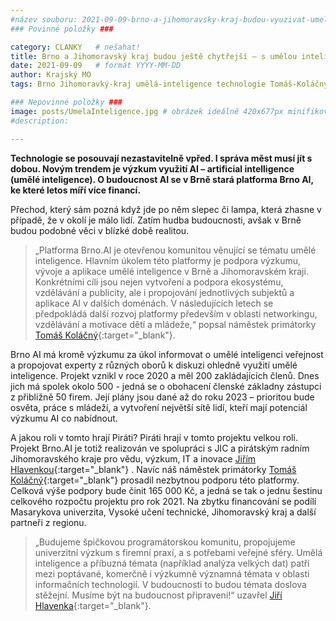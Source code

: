 ```yaml
---
#název souboru: 2021-09-09-brno-a-jihomoravsky-kraj-budou-vyuzivat-umelou-inteligenci.md
### Povinné položky ###

category: CLANKY   # nešahat!
title: Brno a Jihomoravský kraj budou ještě chytřejší – s umělou inteligencí!
date: 2021-09-09   # formát YYYY-MM-DD
author: Krajský MO
tags: Brno Jihomoravký-kraj umělá-inteligence technologie Tomáš-Koláčný Jiří-Hlavenka # kategorie odděleny mezerami, např. volby zemědělství životní-prostředí piráti (viz https://jihomoravsky.pirati.cz/tags/)

### Nepovinné položky ###
image: posts/UmelaInteligence.jpg # obrázek ideálně 420x677px minifikovaný přes https://tinypng.com/
#description: 

---
```

**Technologie se posouvají nezastavitelně vpřed. I správa měst musí jít s dobou. Novým trendem je výzkum využití AI – artificial intelligence (umělé inteligence). O budoucnost AI se v Brně stará platforma Brno AI, ke které letos míří více financí.**

Přechod, který sám pozná když jde po něm slepec či lampa, která zhasne v případě, že v okolí je málo lidí. Zatím hudba budoucnosti, avšak v Brně budou podobné věci v blízké době realitou.

> „Platforma Brno.AI je otevřenou komunitou věnující se tématu umělé inteligence. Hlavním úkolem této platformy je podpora výzkumu, vývoje a aplikace umělé inteligence v Brně a Jihomoravském kraji. Konkrétními cíli jsou nejen vytvoření a podpora ekosystému, vzdělávání a publicity, ale i propojování jednotlivých subjektů a aplikace AI v dalších doménách. V následujících letech se předpokládá další rozvoj platformy především v oblasti networkingu, vzdělávání a motivace dětí a mládeže,“ popsal náměstek primátorky [Tomáš Koláčný](https://jihomoravsky.pirati.cz/lide/tomas-kolacny/){:target="_blank"}.
> 

Brno AI má kromě výzkumu za úkol informovat o umělé inteligenci veřejnost a propojovat experty z různých oborů k diskuzi ohledně využití umělé inteligence. Projekt vznikl v roce 2020 a měl 200 zakládajících členů. Dnes jich má spolek okolo 500 - jedná se o obohacení členské základny zástupci z přibližně 50 firem. Její plány jsou dané až do roku 2023 – prioritou bude osvěta, práce s mládeží, a vytvoření největší sítě lidí, kteří mají  potenciál výzkumu AI co nabídnout.

A jakou roli v tomto hrají Piráti? Piráti hrají v tomto projektu velkou roli. Projekt Brno.AI je totiž realizován ve spolupráci s JIC a pirátským radním Jihomoravského kraje pro vědu, výzkum, IT a inovace [Jiřím Hlavenkou](https://jihomoravsky.pirati.cz/lide/jiri-hlavenka/){:target="_blank"} . Navíc náš náměstek primátorky [Tomáš Koláčný](https://jihomoravsky.pirati.cz/lide/tomas-kolacny/){:target="_blank"} prosadil nezbytnou podporu této platformy. Celková výše podpory bude činit 165 000 Kč, a jedná se tak o jednu šestinu celkového rozpočtu projektu pro rok 2021. Na zbytku financování se podílí Masarykova univerzita, Vysoké učení technické, Jihomoravský kraj a další partneři z regionu.

> „Budujeme špičkovou programátorskou komunitu, propojujeme univerzitní výzkum s firemní praxí, a s potřebami veřejné sféry. Umělá inteligence a příbuzná témata (například analýza velkých dat) patří mezi poptávané, komerčně i výzkumně významná témata v oblasti informačních technologií. V budoucnosti to budou témata doslova stěžejní. Musíme být na budoucnost připraveni!“ uzavřel [Jiří Hlavenka](https://jihomoravsky.pirati.cz/lide/jiri-hlavenka/){:target="_blank"}. 
> 
